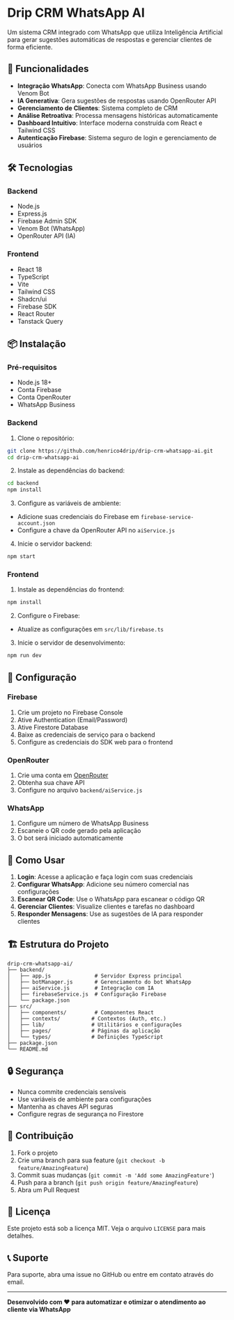 # Drip CRM WhatsApp AI

Um sistema CRM integrado com WhatsApp que utiliza Inteligência Artificial para gerar sugestões automáticas de respostas e gerenciar clientes de forma eficiente.

## 🚀 Funcionalidades

- **Integração WhatsApp**: Conecta com WhatsApp Business usando Venom Bot
- **IA Generativa**: Gera sugestões de respostas usando OpenRouter API
- **Gerenciamento de Clientes**: Sistema completo de CRM
- **Análise Retroativa**: Processa mensagens históricas automaticamente
- **Dashboard Intuitivo**: Interface moderna construída com React e Tailwind CSS
- **Autenticação Firebase**: Sistema seguro de login e gerenciamento de usuários

## 🛠️ Tecnologias

### Backend
- Node.js
- Express.js
- Firebase Admin SDK
- Venom Bot (WhatsApp)
- OpenRouter API (IA)

### Frontend
- React 18
- TypeScript
- Vite
- Tailwind CSS
- Shadcn/ui
- Firebase SDK
- React Router
- Tanstack Query

## 📦 Instalação

### Pré-requisitos
- Node.js 18+
- Conta Firebase
- Conta OpenRouter
- WhatsApp Business

### Backend

1. Clone o repositório:
```bash
git clone https://github.com/henrico4drip/drip-crm-whatsapp-ai.git
cd drip-crm-whatsapp-ai
```

2. Instale as dependências do backend:
```bash
cd backend
npm install
```

3. Configure as variáveis de ambiente:
- Adicione suas credenciais do Firebase em `firebase-service-account.json`
- Configure a chave da OpenRouter API no `aiService.js`

4. Inicie o servidor backend:
```bash
npm start
```

### Frontend

1. Instale as dependências do frontend:
```bash
npm install
```

2. Configure o Firebase:
- Atualize as configurações em `src/lib/firebase.ts`

3. Inicie o servidor de desenvolvimento:
```bash
npm run dev
```

## 🔧 Configuração

### Firebase
1. Crie um projeto no Firebase Console
2. Ative Authentication (Email/Password)
3. Ative Firestore Database
4. Baixe as credenciais de serviço para o backend
5. Configure as credenciais do SDK web para o frontend

### OpenRouter
1. Crie uma conta em [OpenRouter](https://openrouter.ai/)
2. Obtenha sua chave API
3. Configure no arquivo `backend/aiService.js`

### WhatsApp
1. Configure um número de WhatsApp Business
2. Escaneie o QR code gerado pela aplicação
3. O bot será iniciado automaticamente

## 📱 Como Usar

1. **Login**: Acesse a aplicação e faça login com suas credenciais
2. **Configurar WhatsApp**: Adicione seu número comercial nas configurações
3. **Escanear QR Code**: Use o WhatsApp para escanear o código QR
4. **Gerenciar Clientes**: Visualize clientes e tarefas no dashboard
5. **Responder Mensagens**: Use as sugestões de IA para responder clientes

## 🏗️ Estrutura do Projeto

```
drip-crm-whatsapp-ai/
├── backend/
│   ├── app.js              # Servidor Express principal
│   ├── botManager.js       # Gerenciamento do bot WhatsApp
│   ├── aiService.js        # Integração com IA
│   ├── firebaseService.js  # Configuração Firebase
│   └── package.json
├── src/
│   ├── components/         # Componentes React
│   ├── contexts/          # Contextos (Auth, etc.)
│   ├── lib/               # Utilitários e configurações
│   ├── pages/             # Páginas da aplicação
│   └── types/             # Definições TypeScript
├── package.json
└── README.md
```

## 🔒 Segurança

- Nunca commite credenciais sensíveis
- Use variáveis de ambiente para configurações
- Mantenha as chaves API seguras
- Configure regras de segurança no Firestore

## 🤝 Contribuição

1. Fork o projeto
2. Crie uma branch para sua feature (`git checkout -b feature/AmazingFeature`)
3. Commit suas mudanças (`git commit -m 'Add some AmazingFeature'`)
4. Push para a branch (`git push origin feature/AmazingFeature`)
5. Abra um Pull Request

## 📄 Licença

Este projeto está sob a licença MIT. Veja o arquivo `LICENSE` para mais detalhes.

## 📞 Suporte

Para suporte, abra uma issue no GitHub ou entre em contato através do email.

---

**Desenvolvido com ❤️ para automatizar e otimizar o atendimento ao cliente via WhatsApp**